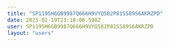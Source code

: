 ```yaml
---
title: "SP1195H6GB9987Q666H9VYQ582P81SS89S6AKRZPD"
date: 2025-02-19T23:10:06.598Z
user: SP1195H6GB9987Q666H9VYQ582P81SS89S6AKRZPD
layout: "users"
---
```

    